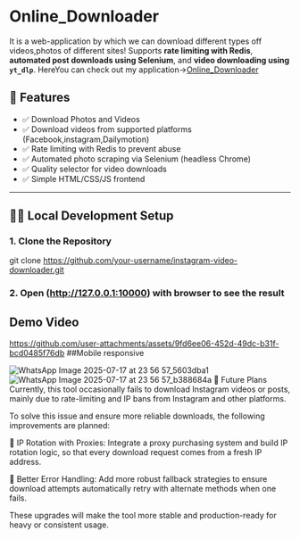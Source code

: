 # Online_Downloader
It is a web-application by which we can download different types off videos,photos of different sites!
Supports **rate limiting with Redis**, **automated post downloads using Selenium**, and **video downloading using `yt_dlp`**.
HereYou can check out my application->[Online_Downloader](https://online-downloader-i7xi.onrender.com/)

## 🚀 Features

- ✅ Download  Photos and Videos
- ✅ Download videos from supported platforms (Facebook,instagram,Dailymotion)
- ✅ Rate limiting with Redis to prevent abuse
- ✅ Automated photo scraping via Selenium (headless Chrome)
- ✅ Quality selector for video downloads
- ✅ Simple HTML/CSS/JS frontend

---

## 🧑‍💻 Local Development Setup

### 1. Clone the Repository

git clone https://github.com/your-username/instagram-video-downloader.git

### 2. Open (http://127.0.0.1:10000) with browser to see the result
 ## Demo Video

https://github.com/user-attachments/assets/9fd6ee06-452d-49dc-b31f-bcd0485f76db
##Mobile responsive

![WhatsApp Image 2025-07-17 at 23 56 57_5603dba1](https://github.com/user-attachments/assets/0458267b-c1c9-4980-81bc-e984beef763e)
![WhatsApp Image 2025-07-17 at 23 56 57_b388684a](https://github.com/user-attachments/assets/a9f9ae9b-8859-495f-bc74-7d518e30040b)
🧭 Future Plans
Currently, this tool occasionally fails to download Instagram videos or posts, mainly due to rate-limiting and IP bans from Instagram and other platforms.

To solve this issue and ensure more reliable downloads, the following improvements are planned:

🔁 IP Rotation with Proxies:
Integrate a proxy purchasing system and build IP rotation logic, so that every download request comes from a fresh IP address.

🔐 Better Error Handling:
Add more robust fallback strategies to ensure download attempts automatically retry with alternate methods when one fails.

These upgrades will make the tool more stable and production-ready for heavy or consistent usage.
